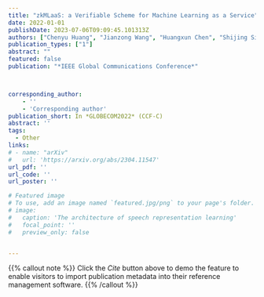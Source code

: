 ```yaml
---
title: "zkMLaaS: a Verifiable Scheme for Machine Learning as a Service"
date: 2022-01-01
publishDate: 2023-07-06T09:09:45.101313Z
authors: ["Chenyu Huang", "Jianzong Wang", "Huangxun Chen", "Shijing Si", "Zhangcheng Huang", "Jing Xiao"]
publication_types: ["1"]
abstract: ""
featured: false
publication: "*IEEE Global Communications Conference*"



corresponding_author:
    - ''
    - 'Corresponding author'
publication_short: In *GLOBECOM2022* (CCF-C)
abstract: ''
tags:
  - Other
links:
# - name: "arXiv"
#   url: 'https://arxiv.org/abs/2304.11547'
url_pdf: ''
url_code: ''
url_poster: ''

# Featured image
# To use, add an image named `featured.jpg/png` to your page's folder.
# image:
#   caption: 'The architecture of speech representation learning'
#   focal_point: ''
#   preview_only: false


---
```


{{% callout note %}}
Click the _Cite_ button above to demo the feature to enable visitors to import publication metadata into their reference management software.
{{% /callout %}}



